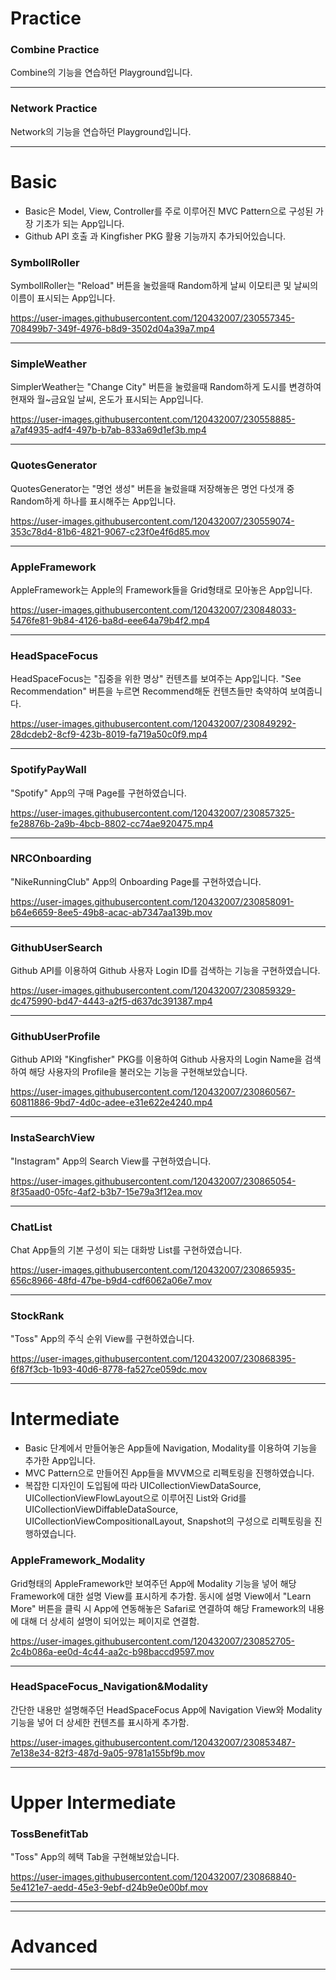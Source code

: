 # Practice
### Combine Practice
Combine의 기능을 연습하던 Playground입니다.

------------------------------------------------------------------------------------------------------------------
### Network Practice
Network의 기능을 연습하던 Playground입니다.

------------------------------------------------------------------------------------------------------------------
# Basic
- Basic은 Model, View, Controller를 주로 이루어진 MVC Pattern으로 구성된 가장 기초가 되는 App입니다.
- Github API 호출 과 Kingfisher PKG 활용 기능까지 추가되어있습니다.

### SymbollRoller
SymbollRoller는 "Reload" 버튼을 눌렀을때 Random하게 날씨 이모티콘 및 날씨의 이름이 표시되는 App입니다.

https://user-images.githubusercontent.com/120432007/230557345-708499b7-349f-4976-b8d9-3502d04a39a7.mp4

------------------------------------------------------------------------------------------------------------------
### SimpleWeather
SimplerWeather는 "Change City" 버튼을 눌렀을때 Random하게 도시를 변경하여 현재와 월~금요일 날씨, 온도가 표시되는 App입니다.

https://user-images.githubusercontent.com/120432007/230558885-a7af4935-adf4-497b-b7ab-833a69d1ef3b.mp4

------------------------------------------------------------------------------------------------------------------
### QuotesGenerator
QuotesGenerator는 "명언 생성" 버튼을 눌렀을떄 저장해놓은 명언 다섯개 중 Random하게 하나를 표시해주는 App입니다.

https://user-images.githubusercontent.com/120432007/230559074-353c78d4-81b6-4821-9067-c23f0e4f6d85.mov

------------------------------------------------------------------------------------------------------------------
### AppleFramework
AppleFramework는 Apple의 Framework들을 Grid형태로 모아놓은 App입니다.

https://user-images.githubusercontent.com/120432007/230848033-5476fe81-9b84-4126-ba8d-eee64a79b4f2.mp4

------------------------------------------------------------------------------------------------------------------
### HeadSpaceFocus
HeadSpaceFocus는 "집중을 위한 명상" 컨텐츠를 보여주는 App입니다.
"See Recommendation" 버튼을 누르면 Recommend해둔 컨텐츠들만 축약하여 보여줍니다.

https://user-images.githubusercontent.com/120432007/230849292-28dcdeb2-8cf9-423b-8019-fa719a50c0f9.mp4

------------------------------------------------------------------------------------------------------------------
### SpotifyPayWall
"Spotify" App의 구매 Page를 구현하였습니다.

https://user-images.githubusercontent.com/120432007/230857325-fe28876b-2a9b-4bcb-8802-cc74ae920475.mp4

------------------------------------------------------------------------------------------------------------------
### NRCOnboarding
"NikeRunningClub" App의 Onboarding Page를 구현하였습니다.

https://user-images.githubusercontent.com/120432007/230858091-b64e6659-8ee5-49b8-acac-ab7347aa139b.mov

------------------------------------------------------------------------------------------------------------------
### GithubUserSearch
Github API를 이용하여 Github 사용자 Login ID를 검색하는 기능을 구현하였습니다.

https://user-images.githubusercontent.com/120432007/230859329-dc475990-bd47-4443-a2f5-d637dc391387.mp4

------------------------------------------------------------------------------------------------------------------
### GithubUserProfile
Github API와 "Kingfisher" PKG를 이용하여 Github 사용자의 Login Name을 검색하여 해당 사용자의 Profile을 불러오는 기능을 구현해보았습니다.

https://user-images.githubusercontent.com/120432007/230860567-60811886-9bd7-4d0c-adee-e31e622e4240.mp4

------------------------------------------------------------------------------------------------------------------
### InstaSearchView
"Instagram" App의 Search View를 구현하였습니다.

https://user-images.githubusercontent.com/120432007/230865054-8f35aad0-05fc-4af2-b3b7-15e79a3f12ea.mov

------------------------------------------------------------------------------------------------------------------
### ChatList
Chat App들의 기본 구성이 되는 대화방 List를 구현하였습니다.

https://user-images.githubusercontent.com/120432007/230865935-656c8966-48fd-47be-b9d4-cdf6062a06e7.mov

------------------------------------------------------------------------------------------------------------------
### StockRank
"Toss" App의 주식 순위 View를 구현하였습니다.

https://user-images.githubusercontent.com/120432007/230868395-6f87f3cb-1b93-40d6-8778-fa527ce059dc.mov

------------------------------------------------------------------------------------------------------------------
# Intermediate
- Basic 단계에서 만들어놓은 App들에 Navigation, Modality를 이용하여 기능을 추가한 App입니다.
- MVC Pattern으로 만들어진 App들을 MVVM으로 리펙토링을 진행하였습니다.
- 복잡한 디자인이 도입됨에 따라 UICollectionViewDataSource, UICollectionViewFlowLayout으로 이루어진 List와 Grid를 UICollectionViewDiffableDataSource, UICollectionViewCompositionalLayout, Snapshot의 구성으로 리펙토링을 진행하였습니다.
### AppleFramework_Modality
Grid형태의 AppleFramework만 보여주던 App에 Modality 기능을 넣어 해당 Framework에 대한 설명 View를 표시하게 추가함.
동시에 설명 View에서 "Learn More" 버튼을 클릭 시 App에 연동해놓은 Safari로 연결하여 해당 Framework의 내용에 대해 더 상세히 설명이 되어있는 페이지로 연결함.

https://user-images.githubusercontent.com/120432007/230852705-2c4b086a-ee0d-4c44-aa2c-b98baccd9597.mov

------------------------------------------------------------------------------------------------------------------
### HeadSpaceFocus_Navigation&Modality
간단한 내용만 설명해주던 HeadSpaceFocus App에 Navigation View와 Modality 기능을 넣어 더 상세한 컨텐츠를 표시하게 추가함.

https://user-images.githubusercontent.com/120432007/230853487-7e138e34-82f3-487d-9a05-9781a155bf9b.mov

------------------------------------------------------------------------------------------------------------------
# Upper Intermediate
### TossBenefitTab
"Toss" App의 헤택 Tab을 구현해보았습니다.

https://user-images.githubusercontent.com/120432007/230868840-5e4121e7-aedd-45e3-9ebf-d24b9e0e00bf.mov

------------------------------------------------------------------------------------------------------------------

------------------------------------------------------------------------------------------------------------------
# Advanced


------------------------------------------------------------------------------------------------------------------
